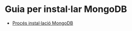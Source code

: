 # Guia per instal·lar MongoDB
* [Procés instal·lació MongoDB](https://github.com/joelalcaraz/BBDD/blob/Instal%C2%B7laci%C3%B3/Instal%C2%B7laci%C3%B3.md)
